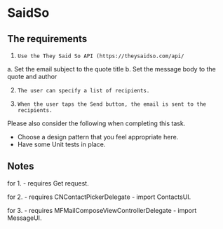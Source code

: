 # SaidSo
## The requirements 
1.     Use the They Said So API (https://theysaidso.com/api/
  a.     Set the email subject to the quote title
  b.     Set the message body to the quote and author
  
2.     The user can specify a list of recipients.
3.     When the user taps the Send button, the email is sent to the recipients.
     
Please also consider the following when completing this task.
- Choose a design pattern that you feel appropriate here. 
- Have some Unit tests in place.

## Notes
for 1. - requires Get request.

for 2. - requires CNContactPickerDelegate - import ContactsUI.

for 3. - requires MFMailComposeViewControllerDelegate - import MessageUI.

